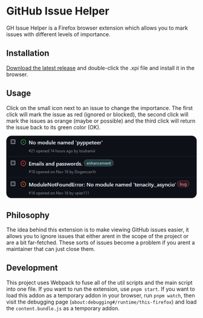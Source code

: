 # GitHub Issue Helper

GH Issue Helper is a Firefox browser extension which allows you to mark issues with different levels of importance.

## Installation
[Download the latest release](https://github.com/qtchaos/gh-issue-helper/releases) and double-click the .xpi file and install it in the browser.

## Usage
Click on the small icon next to an issue to change the importance. The first click will mark the issue as red (ignored or blocked), the second click will mark the issues as orange (maybe or possible) and the third click will return the issue back to its green color (OK).

![Example of usage](static/assets/examples/example_1.png)

## Philosophy
The idea behind this extension is to make viewing GitHub issues easier, it allows you to ignore issues that either arent in the scope of the project or are a bit far-fetched. These sorts of issues become a problem if you arent a maintainer that can just close them.

## Development
This project uses Webpack to fuse all of the util scripts and the main script into one file. If you want to run the extension, use `pnpm start`. If you want to load this addon as a temporary addon in your browser, run `pnpm watch`, then visit the debugging page (`about:debugging#/runtime/this-firefox`) and load the `content.bundle.js` as a temporary addon.
